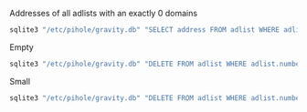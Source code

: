 
Addresses of all adlists with an exactly 0 domains

```sh
sqlite3 "/etc/pihole/gravity.db" "SELECT address FROM adlist WHERE adlist.number=0"
```

Empty

```sh
sqlite3 "/etc/pihole/gravity.db" "DELETE FROM adlist WHERE adlist.number=0"
```

Small

```sh
sqlite3 "/etc/pihole/gravity.db" "DELETE FROM adlist WHERE adlist.number<50"
```

